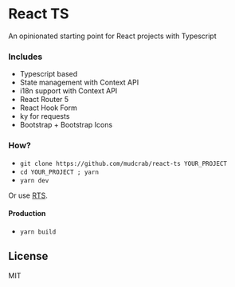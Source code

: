 # React TS

An opinionated starting point for React projects with Typescript

### Includes

- Typescript based
- State management with Context API
- i18n support with Context API
- React Router 5
- React Hook Form
- ky for requests
- Bootstrap + Bootstrap Icons

### How?

- `git clone https://github.com/mudcrab/react-ts YOUR_PROJECT`
- `cd YOUR_PROJECT ; yarn`
- `yarn dev`

Or use [RTS](https://github.com/mudcrab/rts).

#### Production

- `yarn build`

## License

MIT

